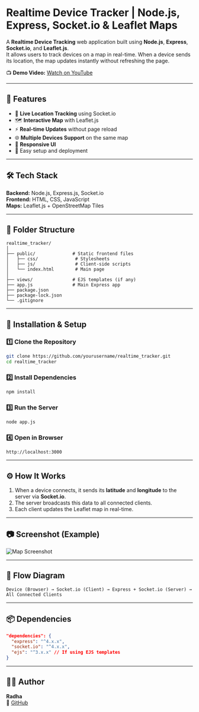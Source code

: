# Realtime Device Tracker | Node.js, Express, Socket.io & Leaflet Maps

A **Realtime Device Tracking** web application built using **Node.js**, **Express**, **Socket.io**, and **Leaflet.js**.  
It allows users to track devices on a map in real-time. When a device sends its location, the map updates instantly without refreshing the page.

📺 **Demo Video:** [Watch on YouTube](https://youtu.be/JmpDGMgRFfo?si=6bm8dLm0Z5rEL8Fd)

---

## 📜 Features
- 📍 **Live Location Tracking** using Socket.io
- 🗺 **Interactive Map** with Leaflet.js
- ⚡ **Real-time Updates** without page reload
- 🌐 **Multiple Devices Support** on the same map
- 📱 **Responsive UI**
- 🔧 Easy setup and deployment

---

## 🛠 Tech Stack
**Backend:** Node.js, Express.js, Socket.io  
**Frontend:** HTML, CSS, JavaScript  
**Maps:** Leaflet.js + OpenStreetMap Tiles

---

## 📂 Folder Structure
```
realtime_tracker/
│
├── public/              # Static frontend files
│   ├── css/              # Stylesheets
│   ├── js/               # Client-side scripts
│   └── index.html        # Main page
│
├── views/               # EJS templates (if any)
├── app.js               # Main Express app
├── package.json
├── package-lock.json
└── .gitignore
```

---

## 🚀 Installation & Setup

### 1️⃣ Clone the Repository
```bash
git clone https://github.com/yourusername/realtime_tracker.git
cd realtime_tracker
```

### 2️⃣ Install Dependencies
```bash
npm install
```

### 3️⃣ Run the Server
```bash
node app.js
```

### 4️⃣ Open in Browser
```
http://localhost:3000
```

---

## ⚙ How It Works
1. When a device connects, it sends its **latitude** and **longitude** to the server via **Socket.io**.
2. The server broadcasts this data to all connected clients.
3. Each client updates the Leaflet map in real-time.

---

## 📷 Screenshot (Example)
![Map Screenshot](https://upload.wikimedia.org/wikipedia/commons/e/ec/Map_example.png)

---

## 🔄 Flow Diagram
```plaintext
Device (Browser) → Socket.io (Client) → Express + Socket.io (Server) → All Connected Clients
```

---

## 📦 Dependencies
```json
"dependencies": {
  "express": "^4.x.x",
  "socket.io": "^4.x.x",
  "ejs": "^3.x.x" // If using EJS templates
}
```

---

## 👨‍💻 Author
**Radha**  
🔗 [GitHub](https://github.com/radha35)

